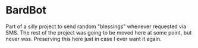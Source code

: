# BardBot

Part of a silly project to send random "blessings" whenever requested via SMS. The rest of the project was going to be moved here at some point, but never was. Preserving this here just in case I ever want it again.
